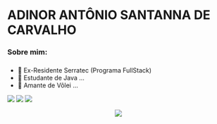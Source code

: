 
# ADINOR ANTÔNIO SANTANNA DE CARVALHO


### Sobre mim: <h3>
- 🔭 Ex-Residente Serratec (Programa FullStack) 
- 🌱 Estudante de Java ...
- 🏐 Amante de Vôlei ...
<div> 
 
  <a href="https://www.instagram.com/adinorsantanna/" target="_blank"><img src="https://img.shields.io/badge/-Instagram-%23E4405F?style=for-the-badge&logo=instagram&logoColor=white" target="_blank"></a>
  <a href = "adinor_original@hotmail.com"><img src="https://img.shields.io/badge/-Gmail-%23333?style=for-the-badge&logo=gmail&logoColor=white" target="_blank"></a>
  <a href="https://www.linkedin.com/in/adinorsantanna/" target="_blank"><img src="https://img.shields.io/badge/-LinkedIn-%230077B5?style=for-the-badge&logo=linkedin&logoColor=white" target="_blank"></a> 
  
</div>
<p align="center">
  <a href="https://skillicons.dev">
    <img src="https://skillicons.dev/icons?i=git,kubernetes,docker,c,vim" />
  </a>
</p>
